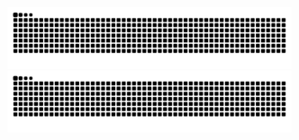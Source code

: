 ![暗色](https://raw.githubusercontent.com/Doub1e007/Doub1e007/output/github-contribution-grid-snake-dark.svg)
![亮色](https://raw.githubusercontent.com/Doub1e007/Doub1e007/output/github-contribution-grid-snake.svg)
